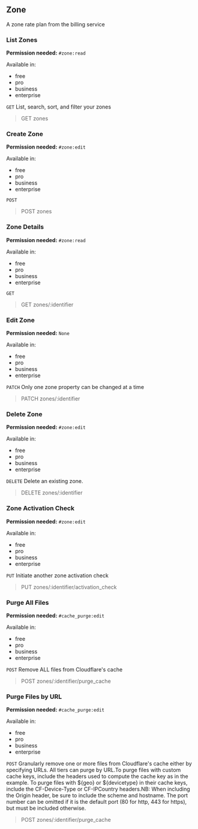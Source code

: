 ## Zone

A zone rate plan from the billing service

### List Zones

**Permission needed:** `#zone:read`

Available in:

* free
* pro
* business
* enterprise

`GET` List, search, sort, and filter your zones

> GET zones


### Create Zone

**Permission needed:** `#zone:edit`

Available in:

* free
* pro
* business
* enterprise

`POST` 

> POST zones


### Zone Details

**Permission needed:** `#zone:read`

Available in:

* free
* pro
* business
* enterprise

`GET` 

> GET zones/:identifier


### Edit Zone

**Permission needed:** `None`

Available in:

* free
* pro
* business
* enterprise

`PATCH` Only one zone property can be changed at a time

> PATCH zones/:identifier


### Delete Zone

**Permission needed:** `#zone:edit`

Available in:

* free
* pro
* business
* enterprise

`DELETE` Delete an existing zone.

> DELETE zones/:identifier


### Zone Activation Check

**Permission needed:** `#zone:edit`

Available in:

* free
* pro
* business
* enterprise

`PUT` Initiate another zone activation check

> PUT zones/:identifier/activation_check


### Purge All Files

**Permission needed:** `#cache_purge:edit`

Available in:

* free
* pro
* business
* enterprise

`POST` Remove ALL files from Cloudflare's cache

> POST zones/:identifier/purge_cache


### Purge Files by URL

**Permission needed:** `#cache_purge:edit`

Available in:

* free
* pro
* business
* enterprise

`POST` Granularly remove one or more files from Cloudflare's cache either by specifying URLs. All tiers can purge by URL.To purge files with custom cache keys, include the headers used to compute the cache key as in the example. To purge files with ${geo} or ${devicetype} in their cache keys, include the CF-Device-Type or CF-IPCountry headers.NB: When including the Origin header, be sure to include the scheme and hostname. The port number can be omitted if it is the default port (80 for http, 443 for https), but must be included otherwise.

> POST zones/:identifier/purge_cache

